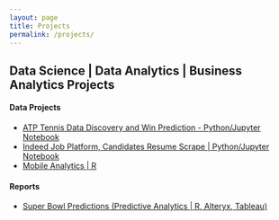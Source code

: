 ```yaml
---
layout: page
title: Projects
permalink: /projects/
---
```


## Data Science | Data Analytics | Business Analytics Projects


#### Data Projects

* [ATP Tennis Data Discovery and Win Prediction - Python/Jupyter Notebook](ATP_data_project)
* [Indeed Job Platform, Candidates Resume Scrape | Python/Jupyter Notebook]()
* [Mobile Analytics | R]()

#### Reports
* [Super Bowl Predictions (Predictive Analytics | R, Alteryx, Tableau)]()


